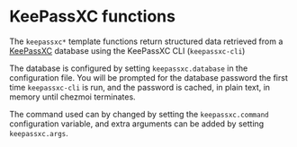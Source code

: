 # KeePassXC functions

The `keepassxc*` template functions return structured data retrieved from a
[KeePassXC](https://keepassxc.org/) database using the KeePassXC CLI
(`keepassxc-cli`)

The database is configured by setting `keepassxc.database` in the configuration
file. You will be prompted for the database password the first time
`keepassxc-cli` is run, and the password is cached, in plain text, in memory
until chezmoi terminates.

The command used can by changed by setting the `keepassxc.command`
configuration variable, and extra arguments can be added by setting
`keepassxc.args`.

